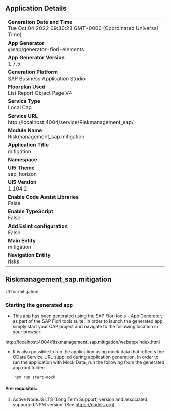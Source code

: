 ## Application Details
|               |
| ------------- |
|**Generation Date and Time**<br>Tue Oct 04 2022 09:30:23 GMT+0000 (Coordinated Universal Time)|
|**App Generator**<br>@sap/generator-fiori-elements|
|**App Generator Version**<br>1.7.5|
|**Generation Platform**<br>SAP Business Application Studio|
|**Floorplan Used**<br>List Report Object Page V4|
|**Service Type**<br>Local Cap|
|**Service URL**<br>http://localhost:4004/service/Riskmanagement_sap/
|**Module Name**<br>Riskmanagement_sap.mitigation|
|**Application Title**<br>mitigation|
|**Namespace**<br>|
|**UI5 Theme**<br>sap_horizon|
|**UI5 Version**<br>1.104.2|
|**Enable Code Assist Libraries**<br>False|
|**Enable TypeScript**<br>False|
|**Add Eslint configuration**<br>False|
|**Main Entity**<br>mitigation|
|**Navigation Entity**<br>risks|

## Riskmanagement_sap.mitigation

UI for mitigation

### Starting the generated app

-   This app has been generated using the SAP Fiori tools - App Generator, as part of the SAP Fiori tools suite.  In order to launch the generated app, simply start your CAP project and navigate to the following location in your browser:

http://localhost:4004/Riskmanagement_sap.mitigation/webapp/index.html

- It is also possible to run the application using mock data that reflects the OData Service URL supplied during application generation.  In order to run the application with Mock Data, run the following from the generated app root folder:

```
    npm run start-mock
```

#### Pre-requisites:

1. Active NodeJS LTS (Long Term Support) version and associated supported NPM version.  (See https://nodejs.org)


